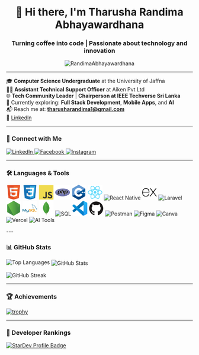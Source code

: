 <h1 align="center">👋 Hi there, I'm Tharusha Randima Abhayawardhana</h1>
<h3 align="center">Turning coffee into code | Passionate about technology and innovation</h3>

<p align="center">
  <img src="https://komarev.com/ghpvc/?username=RandimaAbhayawardhana&label=Profile%20views&color=0e75b6&style=flat" alt="RandimaAbhayawardhana" />
</p>

---

🎓 **Computer Science Undergraduate** at the University of Jaffna  
👨‍💻 **Assistant Technical Support Officer** at Aiken Pvt Ltd  
🌐 **Tech Community Leader** | **Chairperson at IEEE Techverse Sri Lanka**  
🚀 Currently exploring: **Full Stack Development**, **Mobile Apps**, and **AI**  
📬 Reach me at: **tharusharandima1@gmail.com**  
🔗 [LinkedIn](https://www.linkedin.com/in/randimaabhayawardhana)

---

### 🔗 Connect with Me

<p align="left">
  <a href="https://www.linkedin.com/in/randimaabhayawardhana" target="_blank">
    <img src="https://raw.githubusercontent.com/rahuldkjain/github-profile-readme-generator/master/src/images/icons/Social/linked-in-alt.svg" alt="LinkedIn" height="30" width="40" />
  </a>
  <a href="https://www.facebook.com/profile.php?id=100008177825231&mibextid=ZbWKwL" target="_blank">
    <img src="https://raw.githubusercontent.com/rahuldkjain/github-profile-readme-generator/master/src/images/icons/Social/facebook.svg" alt="Facebook" height="30" width="40" />
  </a>
  <a href="https://www.instagram.com/tharusha_r_abhayawardhana/" target="_blank">
    <img src="https://raw.githubusercontent.com/rahuldkjain/github-profile-readme-generator/master/src/images/icons/Social/instagram.svg" alt="Instagram" height="30" width="40" />
  </a>
</p>

---

### 🛠️ Languages & Tools
<p align="left"> <!-- Programming Languages --> <img src="https://raw.githubusercontent.com/devicons/devicon/master/icons/html5/html5-original.svg" alt="HTML5" width="40" height="40"/> <img src="https://raw.githubusercontent.com/devicons/devicon/master/icons/css3/css3-original.svg" alt="CSS3" width="40" height="40"/> <img src="https://raw.githubusercontent.com/devicons/devicon/master/icons/javascript/javascript-original.svg" alt="JavaScript" width="40" height="40"/> <img src="https://raw.githubusercontent.com/devicons/devicon/master/icons/php/php-original.svg" alt="PHP" width="40" height="40"/> <img src="https://raw.githubusercontent.com/devicons/devicon/master/icons/cplusplus/cplusplus-original.svg" alt="C++" width="40" height="40"/> <!-- Frameworks & Libraries --> <img src="https://raw.githubusercontent.com/devicons/devicon/master/icons/react/react-original.svg" alt="React" width="40" height="40"/> <img src="https://reactnative.dev/img/header_logo.svg" alt="React Native" width="40" height="40"/> <img src="https://raw.githubusercontent.com/devicons/devicon/master/icons/express/express-original.svg" alt="Express.js" width="40" height="40"/> <img src="https://cdn.worldvectorlogo.com/logos/laravel-2.svg" alt="Laravel" width="40" height="40"/> <img src="https://raw.githubusercontent.com/devicons/devicon/master/icons/nodejs/nodejs-original.svg" alt="Node.js" width="40" height="40"/> <!-- Databases --> <img src="https://raw.githubusercontent.com/devicons/devicon/master/icons/mysql/mysql-original-wordmark.svg" alt="MySQL" width="40" height="40"/> <img src="https://raw.githubusercontent.com/devicons/devicon/master/icons/mongodb/mongodb-original.svg" alt="MongoDB" width="40" height="40"/> <img src="https://img.icons8.com/external-flat-juicy-fish/60/external-sql-coding-and-development-flat-flat-juicy-fish.png" alt="SQL" width="40" height="40"/> <!-- Tools & Platforms --> <img src="https://raw.githubusercontent.com/devicons/devicon/master/icons/vscode/vscode-original.svg" alt="VS Code" width="40" height="40"/> <img src="https://raw.githubusercontent.com/devicons/devicon/master/icons/github/github-original.svg" alt="GitHub" width="40" height="40"/> <img src="https://www.vectorlogo.zone/logos/getpostman/getpostman-icon.svg" alt="Postman" width="40" height="40"/> <img src="https://www.vectorlogo.zone/logos/figma/figma-icon.svg" alt="Figma" width="40" height="40"/> <img src="https://upload.wikimedia.org/wikipedia/commons/0/08/Canva_icon_2021.svg" alt="Canva" width="40" height="40"/> <img src="https://assets.vercel.com/image/upload/front/favicon/vercel/180x180.png" alt="Vercel" width="40" height="40"/> <img src="https://img.icons8.com/fluency/48/000000/artificial-intelligence.png" alt="AI Tools" width="40" height="40"/> </p>
---

### 📊 GitHub Stats

<p>
  <img align="left" src="https://github-readme-stats.vercel.app/api/top-langs?username=RandimaAbhayawardhana&show_icons=true&locale=en&layout=compact" alt="Top Languages" />
</p>

<p>&nbsp;<img align="center" src="https://github-readme-stats.vercel.app/api?username=RandimaAbhayawardhana&show_icons=true&locale=en" alt="GitHub Stats" /></p>

<p><img align="center" src="https://github-readme-streak-stats.herokuapp.com/?user=RandimaAbhayawardhana" alt="GitHub Streak" /></p>

---

### 🏆 Achievements

[![trophy](https://github-profile-trophy.vercel.app/?username=RandimaAbhayawardhana&theme=algolia)](https://github.com/ryo-ma/github-profile-trophy)

---

### 🌟 Developer Rankings

<a href="https://stardev.io/developers/RandimaAbhayawardhana">
  <img alt="StarDev Profile Badge" src="https://stardev.io/developers/RandimaAbhayawardhana/badge/languages/global.svg" />
</a>
